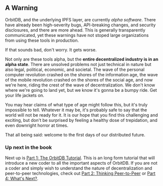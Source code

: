 ## A Warning

OrbitDB, and the underlying IPFS layer, are currently _alpha software_. There have already been high-severity bugs, API-breaking changes, and security disclosures, and there are more ahead. This is generally transparently communicated, yet these warnings have not stoped large organizations from using these tools in production.

If that sounds bad, don't worry. It gets worse.

Not only are these tools alpha, but the **entire decentralized industry is in an alpha state**. There are unsolved problems not just technical in nature but also legal, political, economic, and societal. The wave of the personal computer revolution crashed on the shores of the information age, the wave of the mobile revolution crashed on the shores of the social age, and now we're here, riding the crest of the wave of decentralization. We don't know where we're going to land yet, but we know it's gonna be a bumpy ride. Get your life jackets on.

You may hear claims of what type of age might follow this, but it's truly impossible to tell. Whatever it may be, it's probably safe to say that the world will not be ready for it. It is our hope that you find this challenging and exciting, but don't be surprised by feeling a healthy dose of trepidation, and even downright horror at times.

That all being said: welcome to the first days of our distributed future.

### Up next in the book

Next up is [Part 1: The OrbitDB Tutorial](..//01_Tutorial). This is an long form tutorial that will introduce a new coder to all the important aspects of OrbitDB. If you are not a coder and simply wish to understand the nature of decentralization and peer-to-peer technologies, check out [Part 2: Thinking Peer-to-Peer](../02_Thinking_Peer_to_Peer) or [Part 4: What's Next?](../04_What_Next).
